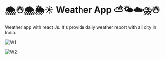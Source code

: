 # 🌨️☃️🌨️🌦️☀️ Weather App ⛅🌤️☁️⛈️☃️ 
Weather app with react Js. It's provide daily weather report with all city in India. 

![W1](https://user-images.githubusercontent.com/107460745/206114165-116c25ce-c1ce-470d-ab73-fa8c586a084d.png)

![W2](https://user-images.githubusercontent.com/107460745/206114155-08b715e4-8e05-45db-a15f-1b6f109d1432.png)
